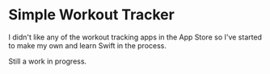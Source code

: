 # Simple Workout Tracker
I didn't like any of the workout tracking apps in the App Store so I've started to make my own and learn Swift in the process.

Still a work in progress.
